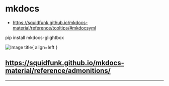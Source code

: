# mkdocs

- <https://squidfunk.github.io/mkdocs-material/reference/tooltips/#mkdocsyml>

pip install mkdocs-glightbox

![Image title](https://dummyimage.com/600x400/eee/aaa){ align=left }

<https://squidfunk.github.io/mkdocs-material/reference/admonitions/>
----

----
